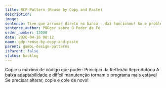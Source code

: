 ```yaml
---
title: RCP Pattern (Reuse by Copy and Paste)
description:
image:
sentence: Tive que arrumar direto no banco - daí funcionou! Se o problema "voltar", nos ligue novamente.
sentence_author: POGger sobre O Poder da Fé
order_number: 13000
date: 2020-04-16 00:12
name: gdp-reuse-by-copy-and-paste
parent: gambi-design-patterns
isParent: false
status: backlog
---
```


Copie o máximo de código que puder: Princípio da Reflexão Reprodutória
A baixa adaptabilidade e difícil manutenção tornam o programa mais estável
Se precisar alterar, copie e cole de novo!
